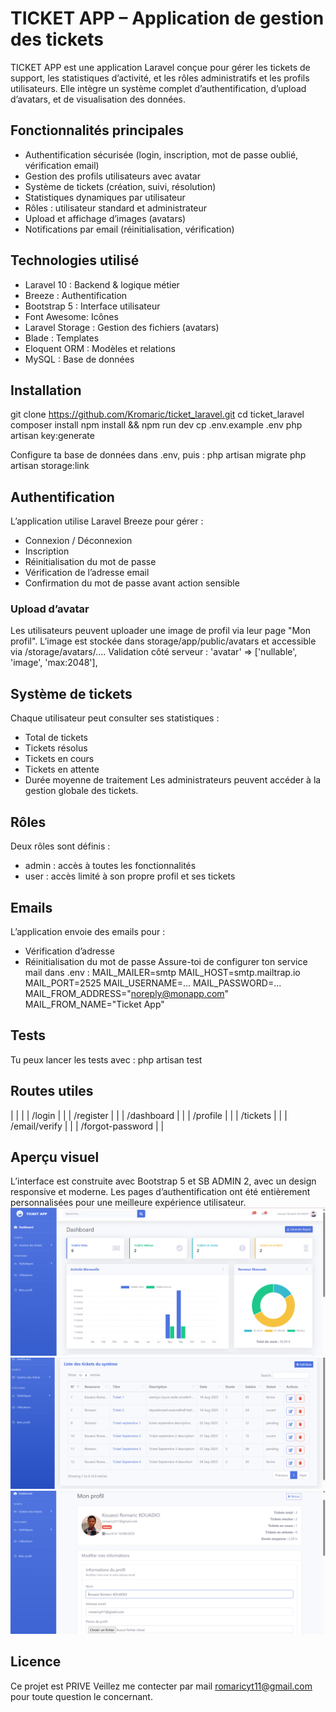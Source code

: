 # TICKET APP – Application de gestion des tickets

TICKET APP est une application Laravel conçue pour gérer les tickets de support, les statistiques d’activité, et les rôles administratifs et les profils utilisateurs. Elle intègre un système complet d’authentification, d’upload d’avatars, et de visualisation des données.

## Fonctionnalités principales

-   Authentification sécurisée (login, inscription, mot de passe oublié, vérification email)
-   Gestion des profils utilisateurs avec avatar
-   Système de tickets (création, suivi, résolution)
-   Statistiques dynamiques par utilisateur
-   Rôles : utilisateur standard et administrateur
-   Upload et affichage d’images (avatars)
-   Notifications par email (réinitialisation, vérification)

## Technologies utilisé

-   Laravel 10 : Backend & logique métier
-   Breeze : Authentification
-   Bootstrap 5 : Interface utilisateur
-   Font Awesome: Icônes
-   Laravel Storage : Gestion des fichiers (avatars)
-   Blade : Templates
-   Eloquent ORM : Modèles et relations
-   MySQL : Base de données

## Installation

git clone https://github.com/Kromaric/ticket_laravel.git
cd ticket_laravel
composer install
npm install && npm run dev
cp .env.example .env
php artisan key:generate

Configure ta base de données dans .env, puis :
php artisan migrate
php artisan storage:link

## Authentification

L’application utilise Laravel Breeze pour gérer :

-   Connexion / Déconnexion
-   Inscription
-   Réinitialisation du mot de passe
-   Vérification de l’adresse email
-   Confirmation du mot de passe avant action sensible

### Upload d’avatar

Les utilisateurs peuvent uploader une image de profil via leur page "Mon profil".
L’image est stockée dans storage/app/public/avatars et accessible via /storage/avatars/....
Validation côté serveur :
'avatar' => ['nullable', 'image', 'max:2048'],

## Système de tickets

Chaque utilisateur peut consulter ses statistiques :

-   Total de tickets
-   Tickets résolus
-   Tickets en cours
-   Tickets en attente
-   Durée moyenne de traitement
    Les administrateurs peuvent accéder à la gestion globale des tickets.

## Rôles

Deux rôles sont définis :

-   admin : accès à toutes les fonctionnalités
-   user : accès limité à son propre profil et ses tickets

## Emails

L’application envoie des emails pour :

-   Vérification d’adresse
-   Réinitialisation du mot de passe
    Assure-toi de configurer ton service mail dans .env :
    MAIL_MAILER=smtp
    MAIL_HOST=smtp.mailtrap.io
    MAIL_PORT=2525
    MAIL_USERNAME=...
    MAIL_PASSWORD=...
    MAIL_FROM_ADDRESS="noreply@monapp.com"
    MAIL_FROM_NAME="Ticket App"

## Tests

Tu peux lancer les tests avec :
php artisan test

## Routes utiles

| | |
| /login | |
| /register | |
| /dashboard | |
| /profile | |
| /tickets | |
| /email/verify | |
| /forgot-password | |

## Aperçu visuel

L’interface est construite avec Bootstrap 5 et SB ADMIN 2, avec un design responsive et moderne.
Les pages d’authentification ont été entièrement personnalisées pour une meilleure expérience utilisateur.
![alt text](image.png)
![alt text](image-1.png)
![alt text](image-2.png)

## Licence

Ce projet est PRIVE Veillez me contecter par mail romaricyt11@gmail.com pour toute question le concernant.
